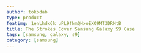 ```yaml
---
author: tokodab
type: product
featimg: 1enLhdx6k_uPL9fNmQHxoEXO9MT3DRMtB
title: The Strokes Cover Samsung Galaxy S9 Case
tags: [samsung, galaxy, s9]
category: [samsung]
---
```

